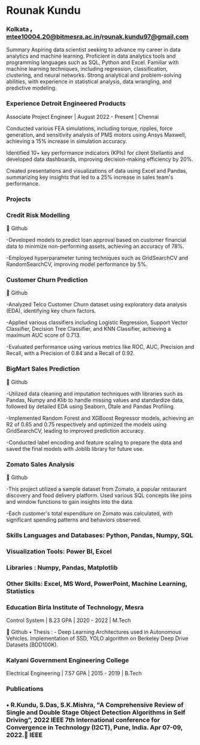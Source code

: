 

# Rounak Kundu
###  Kolkata  mtee10004.20@bitmesra.ac.in/rounak.kundu97@gmail.com

Summary Aspiring data scientist seeking to advance my career in data analytics and machine
learning. Proficient in data analytics tools and programming languages such as SQL, Python
and Excel. Familiar with machine learning techniques, including regression, classification,
clustering, and neural networks. Strong analytical and problem-solving abilities, with
experience in statistical analysis, data wrangling, and predictive modeling.

### Experience Detroit Engineered Products

Associate Project Engineer | August 2022 - Present | Chennai

Conducted various FEA simulations, including torque, ripples, force generation, and
sensitivity analysis of PMS motors using Ansys Maxwell, achieving a 15% increase in
simulation accuracy.

Identified 10+ key performance indicators (KPIs) for client Stellantis and developed
data dashboards, improving decision-making efficiency by 20%.

Created presentations and visualizations of data using Excel and Pandas, summarizing
key insights that led to a 25% increase in sales team's performance.

### Projects 

### Credit Risk Modelling
 Github

-Developed models to predict loan approval based on customer financial data to
minimize non-performing assets, achieving an accuracy of 78%.

-Employed hyperparameter tuning techniques such as GridSearchCV and
RandomSearchCV, improving model performance by 5%.

### Customer Churn Prediction
 Github

-Analyzed Telco Customer Churn dataset using exploratory data analysis (EDA),
identifying key churn factors.

-Applied various classifiers including Logistic Regression, Support Vector Classifier,
Decision Tree Classifier, and KNN Classifier, achieving a maximum AUC score of 0.713.

-Evaluated performance using various metrics like ROC, AUC, Precision and Recall, with
a Precision of 0.84 and a Recall of 0.92.

### BigMart Sales Prediction
 Github

-Utilized data cleaning and imputation techniques with libraries such as Pandas,
Numpy and Klib to handle missing values and standardize data, followed by detailed
EDA using Seaborn, Dtale and Pandas Profiling.

-Implemented Random Forest and XGBoost Regressor models, achieving an R2 of 0.65
and 0.75 respectively and optimized the models using GridSearchCV, leading to
improved prediction accuracy.

-Conducted label encoding and feature scaling to prepare the data and saved the final
models with Joblib library for future use.

### Zomato Sales Analysis
 Github

-This project utilized a sample dataset from Zomato, a popular restaurant discovery
and food delivery platform. Used various SQL concepts like joins and window functions
to gain insights into the data.

-Each customer's total expenditure on Zomato was calculated, with significant
spending patterns and behaviors observed.

### Skills Languages and Databases: Python, Pandas, Numpy, SQL

### Visualization Tools: Power BI, Excel

### Libraries : Numpy, Pandas, Matplotlib

### Other Skills: Excel, MS Word, PowerPoint, Machine Learning, Statistics

### Education Birla Institute of Technology, Mesra

Control System | 8.23 GPA | 2020 - 2022 | M.Tech

 Github
• Thesis : - Deep Learning Architectures used in Autonomous Vehicles. Implementation of
SSD, YOLO algorithm on Berkeley Deep Drive Datasets (BDD100K).

### Kalyani Government Engineering College

Electrical Engineering | 7.57 GPA | 2015 - 2019 | B.Tech

### Publications

### • R.Kundu, S.Das, S.K.Mishra, "A Comprehensive Review of Single and Double Stage Object Detection Algorithms in Self Driving”, 2022 IEEE 7th International conference for Convergence in Technology (I2CT), Pune, India. Apr 07-09, 2022. IEEE
